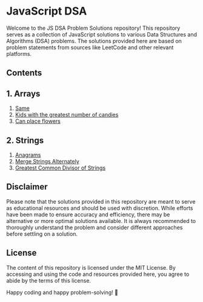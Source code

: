# JavaScript DSA

Welcome to the JS DSA Problem Solutions repository! This repository serves as a collection of JavaScript solutions to various Data Structures and Algorithms (DSA) problems. The solutions provided here are based on problem statements from sources like LeetCode and other relevant platforms.

## Contents
     
## 1. Arrays
1. [Same](./Arrays/same.md)
2. [Kids with the greatest number of candies](./Arrays/kids_with_the_greatest_number_of_candies.md)
3. [Can place flowers](./Arrays/can_place_flowers.md)

## 2. Strings
1. [Anagrams](./Strings/anagrams.md)
2. [Merge Strings Alternately](./Strings/merge_strings_alternately.md)
3. [Greatest Common Divisor of Strings](./Strings/greatest_common_divisor_of_strings.md)


## Disclaimer

Please note that the solutions provided in this repository are meant to serve as educational resources and should be used with discretion. While efforts have been made to ensure accuracy and efficiency, there may be alternative or more optimal solutions available. It is always recommended to thoroughly understand the problem and consider different approaches before settling on a solution.

## License

The content of this repository is licensed under the MIT License. By accessing and using the code and resources provided here, you agree to abide by the terms of this license.

Happy coding and happy problem-solving! 🚀
